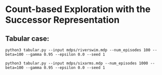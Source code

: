 # Count-based Exploration with the Successor Representation

## Tabular case:

`python3 tabular.py --input mdps/riverswim.mdp --num_episodes 100 --beta=100 --gamma 0.95 --epsilon 0.0 --seed 1`

`python3 tabular.py --input mdps/sixarms.mdp --num_episodes 1000 --beta=100 --gamma 0.95 --epsilon 0.0 --seed 1`
